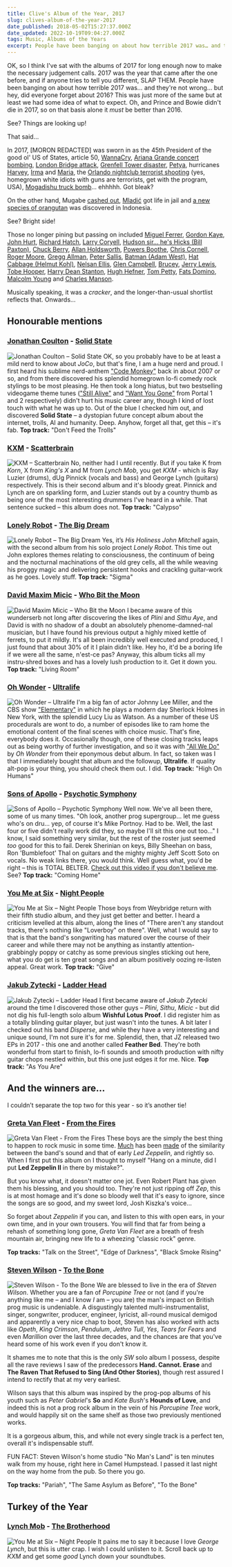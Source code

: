 ```yaml
---
title: Clive's Album of the Year, 2017
slug: clives-album-of-the-year-2017
date_published: 2018-05-02T15:27:37.000Z
date_updated: 2022-10-19T09:04:27.000Z
tags: Music, Albums of the Years
excerpt: People have been banging on about how terrible 2017 was… and they're not wrong… but hey, did everyone forget about 2016?
---
```


OK, so I think I've sat with the albums of 2017 for long enough now to make the necessary judgement calls. 2017 was the year that came after the one before, and if anyone tries to tell you different, SLAP THEM. People have been banging on about how terrible 2017 was… and they're not wrong… but hey, did everyone forget about 2016? This was just more of the same but at least we had some idea of what to expect. Oh, and Prince and Bowie didn't die in 2017, so on that basis alone it *must* be better than 2016.

See? Things are looking up!

That said…

In 2017, [MORON REDACTED] was sworn in as the 45th President of the good ol' US of States, article 50, [WannaCry](https://en.wikipedia.org/wiki/WannaCry_ransomware_attack), [Ariana Grande concert bombing](https://en.wikipedia.org/wiki/Manchester_Arena_bombing), [London Bridge attack](https://en.wikipedia.org/wiki/June_2017_London_Bridge_attack), [Grenfell Tower disaster](https://en.wikipedia.org/wiki/Grenfell_Tower_fire), [Petya](https://en.wikipedia.org/wiki/Petya_(malware)), hurricanes [Harvey](https://en.wikipedia.org/wiki/Hurricane_Harvey), [Irma](https://en.wikipedia.org/wiki/Hurricane_Irma) and [Maria](https://en.wikipedia.org/wiki/Hurricane_Maria), the [Orlando nightclub terrorist shooting](https://en.wikipedia.org/wiki/2016_Orlando_nightclub_shooting) (yes, homegrown white idiots with guns are terrorists, get with the program, USA), [Mogadishu truck bomb](https://en.wikipedia.org/wiki/14_October_2017_Mogadishu_bombings)… ehhhhh. Got bleak?

On the other hand, Mugabe [cashed out](https://en.wikipedia.org/wiki/2017_Zimbabwean_coup_d%27%C3%A9tat), [Mladić](https://en.wikipedia.org/wiki/Ratko_Mladi%C4%87) got life in jail and [a new species of orangutan](https://en.wikipedia.org/wiki/Tapanuli_orangutan) was discovered in Indonesia.

See? Bright side!

Those no longer pining but passing on included [Miguel Ferrer](https://en.wikipedia.org/wiki/Miguel_Ferrer), [Gordon Kaye](https://en.wikipedia.org/wiki/Gorden_Kaye), [John Hurt](https://en.wikipedia.org/wiki/John_Hurt), [Richard Hatch](https://en.wikipedia.org/wiki/Richard_Hatch_(actor)), [Larry Coryell](https://en.wikipedia.org/wiki/Larry_Coryell), [Hudson sir… he's Hicks (Bill Paxton)](https://en.wikipedia.org/wiki/Bill_Paxton), [Chuck Berry](https://en.wikipedia.org/wiki/Chuck_Berry), [Allan Holdsworth](https://en.wikipedia.org/wiki/Allan_Holdsworth), [Powers Boothe](https://en.wikipedia.org/wiki/Powers_Boothe), [Chris Cornell](https://en.wikipedia.org/wiki/Chris_Cornell), [Roger Moore](https://en.wikipedia.org/wiki/Roger_Moore), [Gregg Allman](https://en.wikipedia.org/wiki/Gregg_Allman), [Peter Sallis](https://en.wikipedia.org/wiki/Peter_Sallis), [Batman (Adam West)](https://en.wikipedia.org/wiki/Adam_West), [Hat Cabbage (Helmut Kohl)](https://en.wikipedia.org/wiki/Helmut_Kohl), [Nelsan Ellis](https://en.wikipedia.org/wiki/Nelsan_Ellis), [Glen Campbell](https://en.wikipedia.org/wiki/Glen_Campbell), [Brucey](https://en.wikipedia.org/wiki/Bruce_Forsyth), [Jerry Lewis](https://en.wikipedia.org/wiki/Jerry_Lewis), [Tobe Hooper](https://en.wikipedia.org/wiki/Tobe_Hooper), [Harry Dean Stanton](https://en.wikipedia.org/wiki/Harry_Dean_Stanton), [Hugh Hefner](https://en.wikipedia.org/wiki/Hugh_Hefner), [Tom Petty](https://en.wikipedia.org/wiki/Tom_Petty), [Fats Domino](https://en.wikipedia.org/wiki/Fats_Domino), [Malcolm Young](https://en.wikipedia.org/wiki/Malcolm_Young) and [Charles Manson](https://en.wikipedia.org/wiki/Charles_Manson).

Musically speaking, it was a *cracker*, and the longer-than-usual shortlist reflects that. Onwards…

## Honourable mentions

### [Jonathan Coulton](https://www.jonathancoulton.com/) - [Solid State](http://solidstate.jonathancoulton.com/)

![Jonathan Coulton – Solid State](/public/images/2020/05/jonathan-coulton_solid-state.jpeg) OK, so you probably have to be at least a mild nerd to know about *JoCo*, but that's fine, I am a huge nerd and proud. I first heard his sublime nerd-anthem ["Code Monkey"](https://www.youtube.com/watch?v=v4Wy7gRGgeA) back in about 2007 or so, and from there discovered his splendid homegrown lo-fi comedy rock stylings to be most pleasing. He then took a long hiatus, but two bestselling videogame theme tunes (["Still Alive"](https://www.youtube.com/watch?v=Y6ljFaKRTrI) and ["Want You Gone"](https://www.youtube.com/watch?v=dVVZaZ8yO6o) from Portal 1 and 2 respectively) didn't hurt his music career any, though I kind of lost touch with what he was up to. Out of the blue I checked him out, and discovered **Solid State** – a dystopian future concept album about the internet, trolls, AI and humanity. Deep. Anyhow, forget all that, get this – it's fab. **Top track:** "Don't Feed the Trolls"

### [KXM](https://www.ratpakrecordsamerica.com/kxm) - [Scatterbrain](https://www.amazon.co.uk/Scatterbrain-KXM/dp/B01N0ZKP1K/)

![KXM – Scatterbrain](/public/images/2020/05/kxm_scatterbrain.jpeg) No, neither had I until recently. But if you take K from *Korn*, X from *King's X* and M from *Lynch Mob*, you get *KXM* - which is Ray Luzier (drums), dUg Pinnick (vocals and bass) and George Lynch (guitars) respectively. This is their second album and it's bloody great. Pinnick and Lynch are on sparkling form, and Luzier stands out by a country thumb as being one of the most interesting drummers I've heard in a while. That sentence sucked – this album does not. **Top track:** "Calypso"

### [Lonely Robot](http://johnmitchellhq.com/lonely-robot/) - [The Big Dream](https://www.amazon.co.uk/Big-Dream-Lonely-Robot/dp/B06XGW8D6S/)

![Lonely Robot – The Big Dream](/public/images/2020/05/lonely-robot_the-big-dream.jpeg) Yes, it’s *His Holiness John Mitchell* again, with the second album from his solo project *Lonely Robot*. This time out John explores themes relating to consciousness, the continuum of being and the nocturnal machinations of the old grey cells, all the while weaving his proggy magic and delivering persistent hooks and crackling guitar-work as he goes. Lovely stuff. **Top track:** "Sigma"

### [David Maxim Micic](https://davidmaximmicic.bandcamp.com/) - [Who Bit the Moon](https://davidmaximmicic.bandcamp.com/album/who-bit-the-moon)

![David Maxim Micic – Who Bit the Moon](/public/images/2020/05/david-maxim-micic_who-bit-the-moon.jpeg) I became aware of this wunderserb not long after discovering the likes of *Plini* and *Sithu Aye*, and David is with no shadow of a doubt an absolutely phenome-damned-nal musician, but I have found his previous output a highly mixed kettle of ferrets, to put it mildly. It's all been incredibly well executed and produced, I just found that about 30% of it I plain didn't like. Hey ho, it'd be a boring life if we were all the same, n'est-ce pas? Anyway, this album ticks all my instru-shred boxes and has a lovely lush production to it. Get it down you. **Top track:** "Living Room"

### [Oh Wonder](http://ohwondermusic.com/) - [Ultralife](https://www.amazon.co.uk/Ultralife-Oh-Wonder/dp/B06XY9V815/)

![Oh Wonder – Ultralife](/public/images/2020/05/oh-wonder_ultralife.jpeg) I'm a big fan of actor Johnny Lee Miller, and the CBS show ["Elementary"](https://en.wikipedia.org/wiki/Elementary_(TV_series)) in which he plays a modern day Sherlock Holmes in New York, with the splendid Lucy Liu as Watson. As a number of these US procedurals are wont to do, a number of episodes like to ram home the emotional content of the final scenes with choice music. That's fine, everybody does it. Occasionally though, one of these closing tracks leaps out as being worthy of further investigation, and so it was with ["All We Do"](https://www.youtube.com/watch?v=zyyJF_rbaqg) by *Oh Wonder* from their eponymous debut album. In fact, so taken was I that I immediately bought that album and the followup, **Ultralife**. If quality alt-pop is your thing, you should check them out. I did. **Top track:** "High On Humans"

### [Sons of Apollo](https://www.sonsofapollo.com/) - [Psychotic Symphony](https://www.amazon.co.uk/Psychotic-Symphony-Sons-Apollo/dp/B074KW3J7T/)

![Sons of Apollo – Psychotic Symphony](/public/images/2020/05/sons-of-apollo_psychotic-symphony.jpeg) Well now. We've all been there, some of us many times. "Oh look, another prog supergroup… let me guess who's on dru… yep, of course it's Mike Portnoy. Had to be. Well, the last four or five didn't really work did they, so maybe I'll sit this one out too…" I know, I said something very similar, but the rest of the roster just seemed *too* good for this to fail. Derek Sherinian on keys, Billy Sheehan on bass, Ron 'Bumblefoot' Thal on guitars and the mighty mighty Jeff Scott Soto on vocals. No weak links there, you would think. Well guess what, you'd be right – this is TOTAL BELTER. [Check out this video if you don't believe me](https://www.youtube.com/watch?v=_O8VZgL_9IQ). See? **Top track:** "Coming Home"

### [You Me at Six](http://www.youmeatsix.co.uk/) - [Night People](https://www.amazon.co.uk/Night-People-You-Me-Six/dp/B01KLERI2C/)

![You Me at Six – Night People](/public/images/2020/05/you-me-at-six_night-people.jpeg) Those boys from Weybridge return with their fifth studio album, and they just get better and better. I heard a criticism levelled at this album, along the lines of "There aren't any standout tracks, there's nothing like "Loverboy" on there". Well, what I would say to that is that the band's songwriting has matured over the course of their career and while there may not be anything as instantly attention-grabbingly poppy or catchy as some previous singles sticking out here, what you do get is ten great songs and an album positively oozing re-listen appeal. Great work. **Top track:** "Give"

### [Jakub Zytecki](https://jakubzytecki.bandcamp.com/) - [Ladder Head](https://jakubzytecki.bandcamp.com/album/ladder-head-ep)

![Jakub Zytecki – Ladder Head](/public/images/2020/05/jakub-zytecki_ladder-head.jpeg) I first became aware of *Jakub Zytecki* around the time I discovered those other guys – *Plini*, *Sithu*, *Micic* - but did not dig his full-length solo album **Wishful Lotus Proof**. I did register him as a totally blinding guitar player, but just wasn't into the tunes. A bit later I checked out his band *Disperse*, and while they have a very interesting and unique sound, I'm not sure it's for me. Splendid, then, that JZ released two EPs in 2017 - this one and another called **Feather Bed**. They're both wonderful from start to finish, lo-fi sounds and smooth production with nifty guitar chops nestled within, but this one just edges it for me. Nice. **Top track:** "As You Are"

## And the winners are…

I couldn’t separate the top two for this year - so it’s another tie!

### [Greta Van Fleet](http://gretavanfleet.com/) - [From the Fires](https://www.amazon.co.uk/Fires-Greta-Van-Fleet/dp/B076JPC2Y9/)
![Greta Van Fleet - From the Fires](/public/images/2018/03/fromthefires.jpg)
These boys are the simply the best thing to happen to rock music in some time. [Much](https://www.freep.com/story/entertainment/music/2018/03/31/robert-plant-greta-van-fleet-led-zeppelin/475696002/) has been [made](https://www.rollingstone.com/music/features/greta-van-fleet-on-led-zeppelin-influence-blues-roots-w515153) of the similarity between the band's sound and that of early *Led Zeppelin*, and rightly so. When I first put this album on I thought to myself "Hang on a minute, did I put **Led Zeppelin II** in there by mistake?".

But you know what, it doesn't matter one jot. Even Robert Plant has given them his blessing, and you should too. They're not just ripping off *Zep*, this is at most homage and it's done so bloody well that it's easy to ignore, since the songs are so good, and my sweet lord, Josh Kiszka's voice…

So forget about *Zeppelin* if you can, and listen to this with open ears, in your own time, and in your own trousers. You will find that far from being a rehash of something long gone, *Greta Van Fleet* are a breath of fresh mountain air, bringing new life to a wheezing "classic rock" genre.

**Top tracks:** "Talk on the Street", "Edge of Darkness", "Black Smoke Rising"

### [Steven Wilson](http://stevenwilsonhq.com/) - [To the Bone](https://www.amazon.co.uk/Bone-Steven-Wilson/dp/B072HR5LTT/)
![Steven Wilson - To the Bone](/public/images/2018/03/tothebone.jpg)
We are blessed to live in the era of *Steven Wilson*. Whether you are a fan of *Porcupine Tree* or not (and if you're anything like me – and I know *I* am – you are) the man's impact on British prog music is undeniable. A disgustingly talented multi-instrumentalist, singer, songwriter, producer, engineer, lyricist, all-round musical demigod and apparently a very nice chap to boot, Steven has also worked with acts like *Opeth*, *King Crimson*, *Pendulum*, *Jethro Tull*, *Yes*, *Tears for Fears* and even *Marillion* over the last three decades, and the chances are that you've heard some of his work even if you don't know it.

It shames me to note that this is the only *SW* solo album I possess, despite all the rave reviews I saw of the predecessors **Hand. Cannot. Erase** and **The Raven That Refused to Sing (And Other Stories)**, though rest assured I intend to rectify that at my very earliest.

Wilson says that this album was inspired by the prog-pop albums of his youth such as *Peter Gabriel*'s **So** and *Kate Bush*'s **Hounds of Love**, and indeed this is not a prog rock album in the vein of his *Porcupine Tree* work, and would happily sit on the same shelf as those two previously mentioned works.

It is a gorgeous album, this, and while not every single track is a perfect ten, overall it's indispensable stuff.

FUN FACT: Steven Wilson's home studio "No Man's Land" is ten minutes walk from my house, right here in Camel Humpstead. I passed it last night on the way home from the pub. So there you go.

**Top tracks:** "Pariah", "The Same Asylum as Before", "To the Bone"

## Turkey of the Year

### [Lynch Mob](https://www.ratpakrecordsamerica.com/lynchmob) - [The Brotherhood](https://www.amazon.co.uk/Brotherhood-Lynch-Mob/dp/B073ZKTPG2/)

![You Me at Six – Night People](/public/images/2021/09/lynchmob-thebrotherhood.jpg) It pains me to say it because I love *George Lynch*, but this is utter crap. I wish I could unlisten to it. Scroll back up to *KXM* and get some *good* Lynch down your soundtubes.
